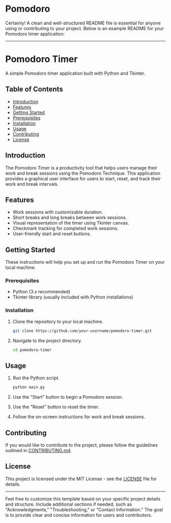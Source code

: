 # Pomodoro
Certainly! A clean and well-structured README file is essential for anyone using or contributing to your project. Below is an example README for your Pomodoro timer application:

---

# Pomodoro Timer

A simple Pomodoro timer application built with Python and Tkinter.

## Table of Contents

- [Introduction](#introduction)
- [Features](#features)
- [Getting Started](#getting-started)
- [Prerequisites](#prerequisites)
- [Installation](#installation)
- [Usage](#usage)
- [Contributing](#contributing)
- [License](#license)

## Introduction

The Pomodoro Timer is a productivity tool that helps users manage their work and break sessions using the Pomodoro Technique. This application provides a graphical user interface for users to start, reset, and track their work and break intervals.

## Features

- Work sessions with customizable duration.
- Short breaks and long breaks between work sessions.
- Visual representation of the timer using Tkinter canvas.
- Checkmark tracking for completed work sessions.
- User-friendly start and reset buttons.

## Getting Started

These instructions will help you set up and run the Pomodoro Timer on your local machine.

### Prerequisites

- Python (3.x recommended)
- Tkinter library (usually included with Python installations)

### Installation

1. Clone the repository to your local machine.

   ```bash
   git clone https://github.com/your-username/pomodoro-timer.git
   ```

2. Navigate to the project directory.

   ```bash
   cd pomodoro-timer
   ```

## Usage

1. Run the Python script.

   ```bash
   python main.py
   ```

2. Use the "Start" button to begin a Pomodoro session.
3. Use the "Reset" button to reset the timer.
4. Follow the on-screen instructions for work and break sessions.

## Contributing

If you would like to contribute to the project, please follow the guidelines outlined in [CONTRIBUTING.md](CONTRIBUTING.md).

## License

This project is licensed under the MIT License - see the [LICENSE](LICENSE) file for details.

---

Feel free to customize this template based on your specific project details and structure. Include additional sections if needed, such as "Acknowledgments," "Troubleshooting," or "Contact Information." The goal is to provide clear and concise information for users and contributors.
